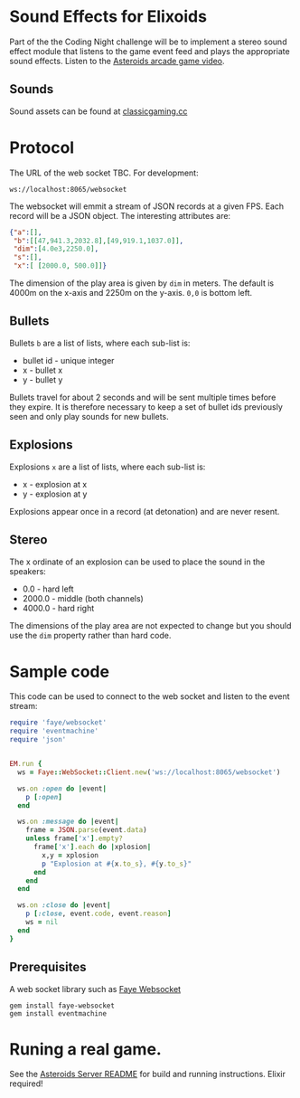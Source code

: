 # Sound Effects for Elixoids

Part of the the Coding Night challenge will be to implement a stereo sound effect module that listens to the game event feed and plays the appropriate sound effects. Listen to the [Asteroids arcade game video](https://www.youtube.com/watch?v=WYSupJ5r2zo).

## Sounds

Sound assets can be found at [classicgaming.cc](http://www.classicgaming.cc/classics/asteroids/sounds)

# Protocol

The URL of the web socket TBC. For development:

    ws://localhost:8065/websocket

The websocket will emmit a stream of JSON records at a given FPS. Each record will be a JSON object. The interesting attributes are:

```json
{"a":[],
 "b":[[47,941.3,2032.8],[49,919.1,1037.0]],
 "dim":[4.0e3,2250.0],
 "s":[],
 "x":[ [2000.0, 500.0]]}
```

The dimension of the play area is given by `dim` in meters. The default is 4000m on the x-axis and 2250m on the y-axis. `0,0` is bottom left.

## Bullets

Bullets `b` are a list of lists, where each sub-list is:

* bullet id - unique integer
* x - bullet x
* y - bullet y

Bullets travel for about 2 seconds and will be sent multiple times before they expire. It is therefore necessary to keep a set of bullet ids previously seen and only play sounds for new bullets.

## Explosions

Explosions `x` are a list of lists, where each sub-list is:

* x - explosion at x
* y - explosion at y

Explosions appear once in a record (at detonation) and are never resent.

## Stereo

The x ordinate of an explosion can be used to place the sound in the speakers:

* 0.0 - hard left
* 2000.0 - middle (both channels)
* 4000.0 - hard right

The dimensions of the play area are not expected to change but you should use the `dim` property rather than hard code.

# Sample code

This code can be used to connect to the web socket and listen to the event stream:

```ruby
require 'faye/websocket'
require 'eventmachine'
require 'json'


EM.run {
  ws = Faye::WebSocket::Client.new('ws://localhost:8065/websocket')

  ws.on :open do |event|
    p [:open]
  end

  ws.on :message do |event|
    frame = JSON.parse(event.data)
    unless frame['x'].empty?
      frame['x'].each do |xplosion|
        x,y = xplosion
        p "Explosion at #{x.to_s}, #{y.to_s}"
      end
    end
  end

  ws.on :close do |event|
    p [:close, event.code, event.reason]
    ws = nil
  end
}

```

## Prerequisites

A web socket library such as [Faye Websocket](https://github.com/faye/faye-websocket-ruby)

    gem install faye-websocket
    gem install eventmachine


# Runing a real game.

See the [Asteroids Server README](https://github.com/devstopfix/asteroids-server) for build and running instructions. Elixir required!

